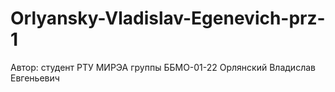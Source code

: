 # Orlyansky-Vladislav-Egenevich-prz-1
Автор: студент РТУ МИРЭА группы ББМО-01-22 Орлянский Владислав Евгеньевич
